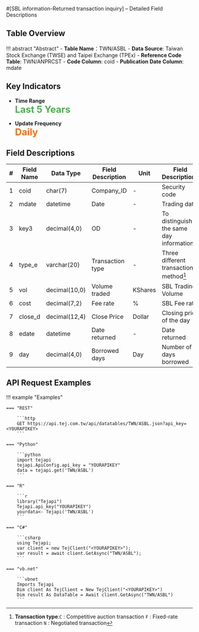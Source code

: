 #[SBL information-Returned transaction inquiry] – Detailed Field Descriptions


## Table Overview

!!! abstract "Abstract"
    - **Table Name**：TWN/ASBL
    - **Data Source**: Taiwan Stock Exchange (TWSE) and Taipei Exchange (TPEx)
    - **Reference Code Table**: TWN/ANPRCST
    - **Code Column**: coid
    - **Publication Date Column**: mdate

## Key Indicators

<div class="grid cards grid-3" markdown>

- __Time Range__  
  **<span style="font-size: 1.8em; color: #4caf50;">Last 5 Years</span>**

- __Update Frequency__  
  **<span style="font-size: 1.8em; color: #ff6d00;">Daily</span>**

</div>



## Field Descriptions

| #   | Field Name   | Data Type     | Field Description	                       | Unit     | Field Descriptions                                                                     |
|-----|-------------|----------------|------------------|----------|--------------------------------------|
| 1   | coid        | char(7)        | Company_ID       | -        | Security code                        |
| 2   | mdate       | datetime       | Date             | -        | Trading data                         |
| 3   | key3        | decimal(4,0)   | OD               | -        | To distinguish the same day information |
| 4   | type_e      | varchar(20)    | Transaction type | -        | Three different transaction method[^1]   |
| 5   | vol         | decimal(10,0)  | Volume traded    | KShares  | SBL Trading Volume                   |
| 6   | cost        | decimal(7,2)   | Fee rate         | %        | SBL Fee rate                         |
| 7   | close_d     | decimal(12,4)  | Close Price      | Dollar   | Closing price of the day             |
| 8   | edate       | datetime       | Date returned    | -        | Date returned                        |
| 9   | day         | decimal(4,0)   | Borrowed days    | Day      | Number of days borrowed              |

[^1]:**Transaction type**:`C` : Competitive auction transaction `F` : Fixed-rate transaction `N` : Negotiated transaction


## API Request Examples

!!! example "Examples"

    === "REST"
    
        ```http
        GET https://api.tej.com.tw/api/datatables/TWN/ASBL.json?api_key=<YOURAPIKEY>
        ```
    
    === "Python"
    
        ```python
        import tejapi
        tejapi.ApiConfig.api_key = "YOURAPIKEY"
        data = tejapi.get('TWN/ASBL')
        ```
    
    === "R"
    
        ```r
        library("Tejapi")
        Tejapi.api_key("YOURAPIKEY")
        yourdata<- Tejapi('TWN/ASBL')
        ```
    
    === "C#"
    
        ```csharp
        using Tejapi;
        var client = new TejClient("<YOURAPIKEY>");
        var result = await client.GetAsync("TWN/ASBL");
        ```
    
    === "vb.net"
    
        ```vbnet
        Imports Tejapi
        Dim client As TejClient = New TejClient("<YOURAPIKEY>")
        Dim result As DataTable = Await client.GetAsync("TWN/ASBL")
        ```



